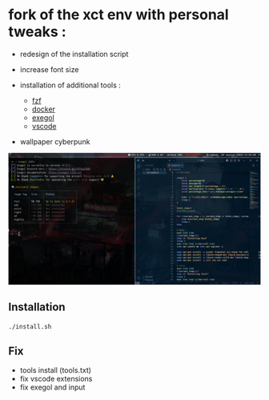 # fork of the xct env with personal tweaks :
- redesign of the installation script
- increase font size
- installation of additional tools :
  - [fzf](https://github.com/junegunn/fzf)
  - [docker](https://www.docker.com/)
  - [exegol](https://github.com/ThePorgs/Exegol)
  - [vscode](https://code.visualstudio.com/)

- wallpaper cyberpunk

![image](env.jpg)

## Installation

```
./install.sh
```

## Fix
- tools install (tools.txt)
- fix vscode extensions
- fix exegol and input
